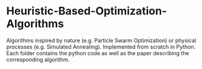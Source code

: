# Heuristic-Based-Optimization-Algorithms
Algorithms inspired by nature (e.g. Particle Swarm Optimization) or physical processes (e.g. Simulated Annealing). Implemented from scratch in Python. Εach folder contains the python code as well as the paper describing the corresponding algorithm. 
